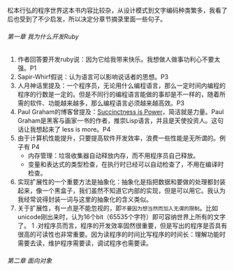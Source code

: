 松本行弘的程序世界这本书内容比较杂，从设计模式到文字编码种类繁多，我看了后也受到了不少启发，所以决定分章节摘录里面一些句子。

###### 第一章 我为什么开发Ruby

1. 作者回答要开发ruby说：因为它给我带来快乐。我想做人做事功利心不要太强。P1
1. Sapir-Whirf假说：认为语言可以影响说话者的思想。P3
1. 人月神话里提及：一个程序员，无论用什么编程语言，那么一定时间内编程的程序的行数是一定的。但是不同行的编程语言能做的事却是不一样的，随着所需的软件、功能越来越多，那么编程语言必须越来越高效。P3
1. Paul Graham的博客曾提及：[Succinctness is Power](http://www.paulgraham.com/power.html)，简洁就是力量。Paul Graham是黑客与画家一书的作者，推崇Lisp语言，并且是天使投资人。这句话让我想起来了 less is more。P4
1. 由于计算机性能提升，只要提高软件开发效率，浪费一些性能是无所谓的。例子有 P4
	* 内存管理：垃圾收集器自动释放内存，而不用程序员自己释放。
	* 变量和表达式的类型检查，在执行时已经可以自动检查了，不用在编译时检查。
1. 实现扩展性的一个重要方法是抽象化：抽象化是指把数据和要做的处理都封装起来，像一个黑盒子，我们虽然不知道它内部的实现，但是可以用它。我认为我经常说得封装一词与这里的抽象化的含义类似。
1. 关于扩展性，有一点是不能忽视的，即`不要因为想当然而加入无谓的限制`。比如unicode刚出来时，认为16个bit（65535个字符）即可容纳世界上所有的文字了。
1 .对程序员而言，程序的开发效率固然很重要，但是写出的程序是否具有很高的可读性也非常重要。因为读程序的时间比写程序的时间长：理解功能时需要去读，维护程序需要读，调试程序也需要读。
	
###### 第二章 面向对象
